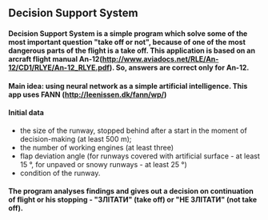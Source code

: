 ## Decision Support System

#### Decision Support System is a simple program which solve some of the most important question "take off or not", because of one of the most dangerous parts of the flight is a take off. This application is based on an arcraft flight manual An-12(http://www.aviadocs.net/RLE/An-12/CD1/RLYE/An-12_RLYE.pdf). So, answers are correct only for An-12.

#### Main idea: using neural network as a simple artificial intelligence. This app uses FANN (http://leenissen.dk/fann/wp/) 

#### Initial data
* the size of the runway, stopped behind after a start in the moment of decision-making (at least 500 m);
* the number of working engines (at least three)
* flap deviation angle (for runways covered with artificial surface - at least 15 °, for unpaved or snowy runways - at least 25 °)
* condition of the runway.
#### The program analyses findings and gives out a decision on continuation of flight or his stopping - "ЗЛІТАТИ" (take off) or "НЕ ЗЛІТАТИ" (not take off).
